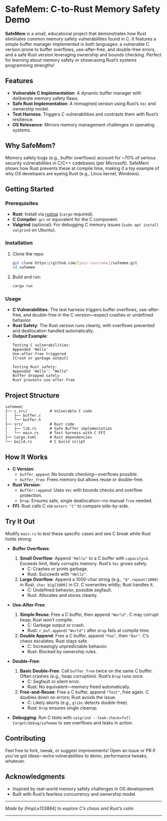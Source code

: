 # SafeMem: C-to-Rust Memory Safety Demo

**SafeMem** is a small, educational project that demonstrates how Rust eliminates common memory safety vulnerabilities found in C. It features a simple buffer manager implemented in both languages: a vulnerable C version prone to buffer overflows, use-after-free, and double-free errors, and a safe Rust version leveraging ownership and bounds checking. Perfect for learning about memory safety or showcasing Rust’s systems programming strengths!

## Features
- **Vulnerable C Implementation**: A dynamic buffer manager with deliberate memory safety flaws.  
- **Safe Rust Implementation**: A reimagined version using Rust’s `Vec` and ownership model.  
- **Test Harness**: Triggers C vulnerabilities and contrasts them with Rust’s resilience.  
- **OS Relevance**: Mirrors memory management challenges in operating systems.

## Why SafeMem?
Memory safety bugs (e.g., buffer overflows) account for ~70% of serious security vulnerabilities in C/C++ codebases (per Microsoft). SafeMem shows how Rust prevents these at compile time, making it a toy example of why OS developers are eyeing Rust (e.g., Linux kernel, Windows).

## Getting Started

### Prerequisites
- **Rust**: Install via [rustup](https://rustup.rs/) (`cargo` required).  
- **C Compiler**: `gcc` or equivalent for the C component.  
- **Valgrind** (optional): For debugging C memory issues (`sudo apt install valgrind` on Ubuntu).  

### Installation
1. Clone the repo:
   ```bash
   git clone https://github.com/[your-username]/safemem.git
   cd safemem
   ```
2. Build and run:
   ```bash
   cargo run
   ```

### Usage
- **C Vulnerabilities**: The test harness triggers buffer overflows, use-after-free, and double-free in the C version—expect crashes or undefined behavior.  
- **Rust Safety**: The Rust version runs cleanly, with overflows prevented and deallocation handled automatically.  
- **Output Example**:
  ```
  Testing C vulnerabilities:
  Appended 'Hello'
  Use-after-free triggered
  [Crash or garbage output]

  Testing Rust safety:
  Appended 'Hello': "Hello"
  Buffer dropped safely
  Rust prevents use-after-free
  ```

## Project Structure
```
safemem/
├── c_src/          # Vulnerable C code
│   ├── buffer.c
│   └── buffer.h
├── src/            # Rust code
│   ├── lib.rs      # Safe Buffer implementation
│   └── main.rs     # Test harness with C FFI
├── Cargo.toml      # Rust dependencies
└── build.rs        # C build script
```

## How It Works
- **C Version**:  
  - `buffer_append`: No bounds checking—overflows possible.  
  - `buffer_free`: Frees memory but allows reuse or double-free.  
- **Rust Version**:  
  - `Buffer::append`: Uses `Vec` with bounds checks and overflow protection.  
  - `Drop`: Ensures safe, single deallocation—no manual `free` needed.  
- **FFI**: Rust calls C via `extern "C"` to compare side-by-side.

## Try It Out
Modify `main.rs` to test these specific cases and see C break while Rust holds strong:

- **Buffer Overflows**:  
  1. **Small Overflow**: Append `"Hello"` to a C buffer with `capacity=4`. Exceeds limit, likely corrupts memory. Rust’s `Vec` grows safely.  
     - C: Crashes or prints garbage.  
     - Rust: Succeeds with `"Hello"`.  
  2. **Large Overflow**: Append a 1000-char string (e.g., `"A".repeat(1000)` in Rust, `char big[1000]` in C). C overwrites wildly; Rust handles it.  
     - C: Undefined behavior, possible segfault.  
     - Rust: Allocates and stores cleanly.  

- **Use-After-Free**:  
  1. **Simple Reuse**: Free a C buffer, then append `"World"`. C may corrupt heap; Rust won’t compile.  
     - C: Garbage output or crash.  
     - Rust: `r_buf.append("World")` after `drop` fails at compile time.  
  2. **Double Append**: Free a C buffer, append `"Foo"`, then `"Bar"`. C’s chaos escalates; Rust stays safe.  
     - C: Increasingly unpredictable behavior.  
     - Rust: Blocked by ownership rules.  

- **Double-Free**:  
  1. **Basic Double-Free**: Call `buffer_free` twice on the same C buffer. Often crashes (e.g., heap corruption). Rust’s `Drop` runs once.  
     - C: Segfault or silent error.  
     - Rust: No equivalent—memory freed automatically.  
  2. **Free-and-Reuse**: Free a C buffer, append `"Test"`, free again. C doubles down on errors; Rust avoids the issue.  
     - C: Likely aborts (e.g., `glibc` detects double-free).  
     - Rust: `Drop` ensures single cleanup.  

- **Debugging**: Run C tests with `valgrind --leak-check=full target/debug/safemem` to see overflows and leaks in action.

## Contributing
Feel free to fork, tweak, or suggest improvements! Open an issue or PR if you’ve got ideas—extra vulnerabilities to demo, performance tweaks, whatever.

## Acknowledgments
- Inspired by real-world memory safety challenges in OS development.  
- Built with Rust’s fearless concurrency and ownership model.

---

*Made by [HopLe133884] to explore C’s chaos and Rust’s calm.*

---
